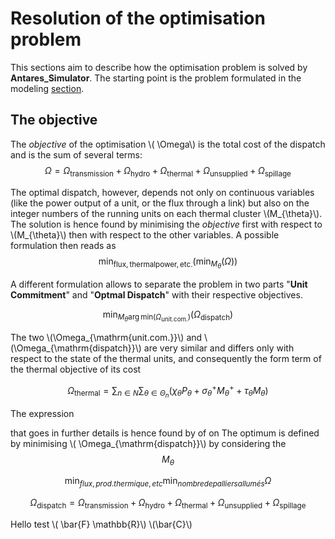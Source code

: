 # Resolution of the optimisation problem

This sections aim to describe how the optimisation problem is solved
by __Antares_Simulator__.
The starting point is the problem formulated in the modeling [section](2-modeling.md).

## The objective 
The _objective_ of the optimisation \\( \Omega\\) is the total cost of the dispatch and is
the sum of several terms: 
$$ \Omega = \Omega_{\mathrm{transmission}} + \Omega_{\mathrm{hydro}} + \Omega_{\mathrm{thermal}} + \Omega_{\mathrm{unsupplied}} + \Omega_{\mathrm{spillage}}$$

The optimal dispatch, however, depends not only on continuous variables (like the power output of a unit,
or the flux through a link) but also on the integer numbers of the running units
on each thermal cluster \\(M_{\theta}\\).
The solution is hence found by minimising the _objective_ first with respect to \\(M_{\theta}\\)
then with respect to the other variables.
A possible formulation then reads as
$$\min_{\mathrm{flux, thermal power, etc.}}\left( \min_{M_{\theta}} \left(\Omega\right)\right)$$

A different formulation allows to separate the problem in two parts
"**Unit Commitment**" and "**Optmal Dispatch**" 
with their respective objectives.

$$\min_{M_{\theta}\mathrm{arg\,min}\left(\Omega_{\mathrm{unit.com.}}\right)}\left(\Omega_{\mathrm{dispatch}}\right)$$

The two \\(\Omega_{\mathrm{unit.com.}}\\) and \\(\Omega_{\mathrm{dispatch}}\\) are very similar and differs
only with respect to the state of the thermal units, and consequently the form term of the thermal objective of its cost

$$\Omega_{\mathrm{thermal}} = \sum_{n\in N}\sum_{\theta\in \Theta_n}\left( \chi_\theta P_\theta + \sigma_\theta^+ M_\theta^+ + \tau_\theta M_\theta\right)$$ 

The expression 


that goes in further details
is hence found by of on The optimum is defined by minimising \\( \Omega_{\mathrm{dispatch}}\\) by considering the  
$$M_{\theta}$$

$$\min_{flux, prod. thermique, etc} \min_{nombre de palliers allumés} \Omega$$

$$ \Omega_{\mathrm{dispatch}} = \Omega_{\mathrm{transmission}} + \Omega_{\mathrm{hydro}} + \Omega_{\mathrm{thermal}} + \Omega_{\mathrm{unsupplied}} + \Omega_{\mathrm{spillage}}$$

Hello test \\( \bar{F} \mathbb{R}\\) \\(\bar{C}\\) 
